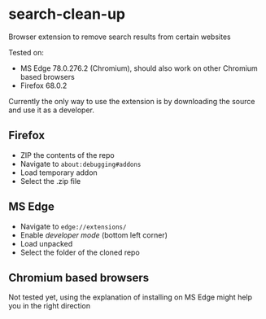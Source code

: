 # search-clean-up
Browser extension to remove search results from certain websites

Tested on:
- MS Edge 78.0.276.2 (Chromium), should also work on other Chromium based browsers
- Firefox 68.0.2 

Currently the only way to use the extension is by downloading the source and use it as a developer.
## Firefox
 - ZIP the contents of the repo
 - Navigate to ``about:debugging#addons``
 - Load temporary addon
 - Select the .zip file

## MS Edge
- Navigate to ``edge://extensions/``
- Enable _developer mode_ (bottom left corner)
- Load unpacked
- Select the folder of the cloned repo

## Chromium based browsers
Not tested yet, using the explanation of installing on MS Edge might help you in the right direction

